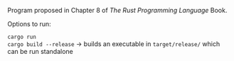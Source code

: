 Program proposed in Chapter 8 of *The Rust Programming Language* Book.

Options to run:

`cargo run`  
`cargo build --release` -> builds an executable in `target/release/` which can be run standalone
